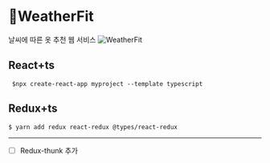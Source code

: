 # 🌈WeatherFit
날씨에 따른 옷 추천 웹 서비스
![WeatherFit](https://weather-fit.s3.ap-northeast-2.amazonaws.com/WeatherFit.PNG)

## React+ts
` $npx create-react-app myproject --template typescript`

## Redux+ts
`$ yarn add redux react-redux @types/react-redux`

---
- [ ] Redux-thunk 추가
